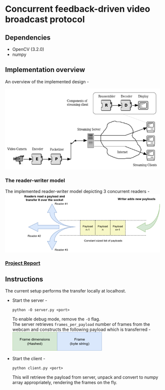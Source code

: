 # Concurrent feedback-driven video broadcast protocol

## Dependencies
* OpenCV (3.2.0)
* numpy

## Implementation overview
An overview of the implemented design -  

![Implementation-Design](report/design.png)

### The reader-writer model
The implemented reader-writer model depicting 3 concurrent readers -  
![Reader-Writer-Model](report/reader_writer.png)

### [Project Report](report/cs425-mini-project.pdf)

## Instructions
The current setup performs the transfer locally at localhost.

* Start the server -
  ```
  python -O server.py <port>
  ```
  To enable debug mode, remove the `-O` flag.  
  The server retrieves `frames_per_payload` number of frames from the webcam and constructs the following payload which is transferred -    
![Payload-Structure](report/payload_structure.png)

* Start the client -
  ```
  python client.py <port>
  ```
  This will retrieve the payload from server, unpack and convert to numpy array appropriately, rendering the frames on the fly.
